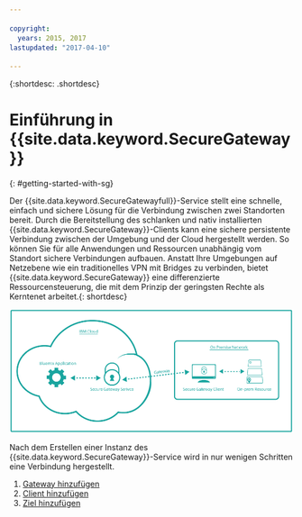 ```yaml
---

copyright:
  years: 2015, 2017
lastupdated: "2017-04-10"

---
```

{:shortdesc: .shortdesc}

# Einführung in {{site.data.keyword.SecureGateway}}
{: #getting-started-with-sg}

Der {{site.data.keyword.SecureGatewayfull}}-Service stellt eine schnelle, einfach und sichere Lösung für die Verbindung zwischen zwei Standorten bereit. Durch die Bereitstellung des schlanken und nativ installierten {{site.data.keyword.SecureGateway}}-Clients kann eine sichere persistente Verbindung zwischen der Umgebung und der Cloud hergestellt werden. So können Sie für alle Anwendungen und Ressourcen unabhängig vom Standort sichere Verbindungen aufbauen. Anstatt Ihre Umgebungen auf Netzebene wie ein traditionelles VPN mit Bridges zu verbinden, bietet {{site.data.keyword.SecureGateway}} eine differenzierte Ressourcensteuerung, die mit dem Prinzip der geringsten Rechte als Kerntenet arbeitet.{: shortdesc}

![{{site.data.keyword.SecureGateway}}-Architektur](./images/diagramSGW.png?raw=true "{{site.data.keyword.SecureGateway}}-Architektur")

Nach dem Erstellen einer Instanz des {{site.data.keyword.SecureGateway}}-Service wird in nur wenigen Schritten eine Verbindung hergestellt.

1. [Gateway hinzufügen](/docs/services/SecureGateway/securegateway_gateway.html)
2. [Client hinzufügen](/docs/services/SecureGateway/securegateway_client.html)
3. [Ziel hinzufügen](/docs/services/SecureGateway/securegateway_destination.html)
